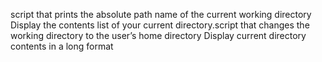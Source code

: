 script that prints the absolute path name of the current working directory
Display the contents list of your current directory.script that changes the working directory to the user’s home directory
Display current directory contents in a long format

